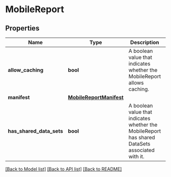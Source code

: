 # MobileReport

## Properties
Name | Type | Description | Notes
------------ | ------------- | ------------- | -------------
**allow_caching** | **bool** | A boolean value that indicates whether the MobileReport allows caching. | [optional] 
**manifest** | [**MobileReportManifest**](MobileReportManifest.md) |  | [optional] 
**has_shared_data_sets** | **bool** | A boolean value that indicates whether the MobileReport has shared DataSets associated with it. | [optional] 

[[Back to Model list]](../README.md#documentation-for-models) [[Back to API list]](../README.md#documentation-for-api-endpoints) [[Back to README]](../README.md)


